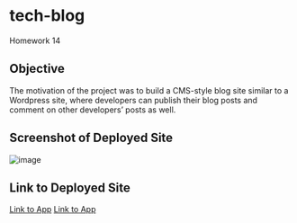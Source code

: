 # tech-blog
Homework 14

## Objective
The motivation of the project was to build a CMS-style blog site similar to a Wordpress site, where developers can publish their blog posts and comment on other developers’ posts as well. 

## Screenshot of Deployed Site

![image]( )


## Link to Deployed Site

[Link to App](https://github.com/tcrear/tech-blog)
[Link to App](https://crear-tech-blog.herokuapp.com/)